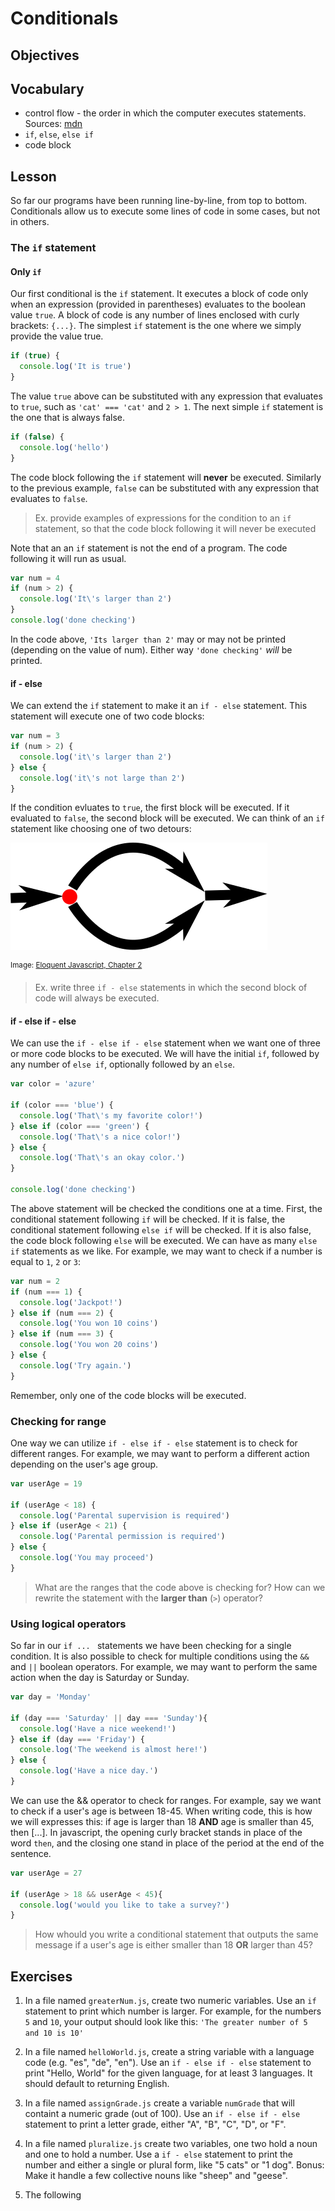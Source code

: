 # Conditionals

## Objectives

## Vocabulary

* control flow -  the order in which the computer executes statements. Sources: [mdn](https://developer.mozilla.org/en-US/docs/Glossary/Control_flow)
* `if`, `else`, `else if`
* code block

## Lesson

So far our programs have been running line-by-line, from top to bottom. Conditionals allow us to execute some lines of code in some cases, but not in others.

### The `if` statement

#### Only `if`

Our first conditional is the `if` statement. It executes a block of code only when an expression (provided in parentheses) evaluates to the boolean value `true`. A block of code is any number of lines enclosed with curly brackets: `{...}`.
 The simplest `if` statement is the one where we simply provide the value true.

```js
if (true) {
  console.log('It is true')
}
```

The value `true` above can be substituted with any expression that evaluates to `true`, such as `'cat' === 'cat'` and `2 > 1`. The next simple `if` statement is the one that is always false.

```js
if (false) {
  console.log('hello')
}
```

The code block following the `if` statement will **never** be executed. Similarly to the previous example, `false` can be substituted with any expression that evaluates to `false`.

> Ex. provide examples of expressions for the condition to an `if` statement, so that the code block following it will never be executed

Note that an an `if` statement is not the end of a program. The code following it will run as usual.

```js
var num = 4
if (num > 2) {
  console.log('It\'s larger than 2')
}
console.log('done checking')
```

In the code above,  `'Its larger than 2'` may or may not be printed (depending on the value of num). Either way `'done checking'` *will* be printed.

#### if - else

We can extend the `if` statement to make it an `if - else` statement. This statement will execute one of two code blocks:

```js
var num = 3
if (num > 2) {
  console.log('it\'s larger than 2')
} else {
  console.log('it\'s not large than 2')
}
```

If the condition evluates to `true`, the first block will be executed. If it evaluated to `false`, the second block will be executed. We can think of an `if` statement like choosing one of two detours:

![if statement diagram](assets/if.svg)

<sup> Image: [Eloquent Javascript, Chapter 2](http://eloquentjavascript.net/02_program_structure.html)</sup>

> Ex. write three `if - else` statements in which the second block of code will always be executed.

#### if - else if - else

We can use the `if - else if - else` statement when we want one of three or more code blocks to be executed. We will have the initial `if`, followed by any number of `else if`, optionally followed by an `else`.

```js
var color = 'azure'

if (color === 'blue') {
  console.log('That\'s my favorite color!')
} else if (color === 'green') {
  console.log('That\'s a nice color!')
} else {
  console.log('That\'s an okay color.')
}

console.log('done checking')
```

The above statement will be checked the conditions one at a time. First, the conditional statement following `if` will be checked. If it is false, the conditional statement following `else if` will be checked. If it is also false, the code block following  `else` will be executed. We can have as many `else if` statements as we like. For example, we may want to check if a number is equal to `1`, `2` or `3`:

```js
var num = 2
if (num === 1) {
  console.log('Jackpot!')
} else if (num === 2) {
  console.log('You won 10 coins')
} else if (num === 3) {
  console.log('You won 20 coins')
} else {
  console.log('Try again.')
}
```

Remember, only one of the code blocks will be executed.

### Checking for range

One way we can utilize `if - else if - else` statement is to check for different ranges. For example, we may want to perform a different action depending on the user's age group.

```js
var userAge = 19

if (userAge < 18) {
  console.log('Parental supervision is required')
} else if (userAge < 21) {
  console.log('Parental permission is required')
} else {
  console.log('You may proceed')
}
```

> What are the ranges that the code above is checking for? How can we rewrite the statement with the **larger than** (`>`) operator?

### Using logical operators

So far in our `if ... ` statements we have been checking for a single condition. It is also possible to check for multiple conditions using the `&&` and `||` boolean operators. For example, we may want to perform the same action when the day is Saturday or Sunday.

```js
var day = 'Monday'

if (day === 'Saturday' || day === 'Sunday'){
  console.log('Have a nice weekend!')
} else if (day === 'Friday') {
  console.log('The weekend is almost here!')
} else {
  console.log('Have a nice day.')
}
```

We can use the && operator to check for ranges. For example, say we want to check if a user's age is between 18-45. When writing code, this is how we will expresses this: if age is larger than 18 **AND** age is smaller than 45, then [...]. In javascript, the opening curly bracket stands in place of the word `then`, and the closing one stand in place of the period at the end of the sentence.

```js
var userAge = 27

if (userAge > 18 && userAge < 45){
  console.log('would you like to take a survey?')
}
```

> How whould you write a conditional statement that outputs the same message if a user's age is either smaller than 18 **OR** larger than 45?

## **Exercises**

1. In a file named `greaterNum.js`, create two numeric variables. Use an `if` statement to print which number is larger. For example, for the numbers  `5` and `10`, your output should look like this: `'The greater number of 5 and 10 is 10'`

2. In a file named `helloWorld.js`, create a string variable with a language code (e.g. "es", "de", "en"). Use an `if - else if - else` statement to print "Hello, World" for the given language, for at least 3 languages. It should default to returning English.

3. In a file named `assignGrade.js` create a variable `numGrade` that will containt a numeric grade (out of 100). Use an `if - else if - else ` statement to print a letter grade, either "A", "B", "C", "D", or "F".

4. In a file named `pluralize.js` create two variables, one two hold a  noun and one to hold a number. Use a `if - else` statement to print the
number and either a single or plural form, like "5 cats" or "1 dog".
Bonus: Make it handle a few collective nouns like "sheep" and "geese".

5. The following